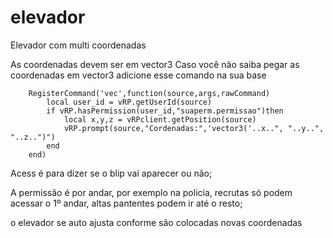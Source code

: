 # elevador
Elevador com multi coordenadas 

As coordenadas devem ser em vector3 
Caso você não saiba pegar as coordenadas em vector3 adicione esse comando na sua base

        RegisterCommand('vec',function(source,args,rawCommand)
            local user_id = vRP.getUserId(source)
            if vRP.hasPermission(user_id,"suaperm.permissao")then
                local x,y,z = vRPclient.getPosition(source)
                vRP.prompt(source,"Cordenadas:",'vector3('..x..", "..y..", "..z..")")
            end
        end)
    
Acess é para dizer se o blip vai aparecer ou não;

A permissão é por andar, por exemplo na policia, recrutas só podem acessar o 1º andar, altas pantentes podem ir até o resto;

o elevador se auto ajusta conforme são colocadas novas coordenadas

